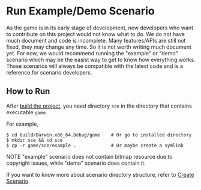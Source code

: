 # Run Example/Demo Scenario

As the game is in its early stage of development, new developers who want to contribute on this project would not know what to do.
We do not have much document and code is incomplete. Many features/APIs are still not fixed, they may change any time. So it is not worth writing much document yet.
For now, we would recommend running the "example" or "demo" scenario which may be the easist way to get to know how everything works. Those scenarios will always be compatible with the latest code and is a reference for scenario developers.

## How to Run

After [build the project](Build.md), you need directory `sce` in the directory that contains executable `game`.

For example,

```
$ cd build/Darwin.x86_64.Debug/game    # Or go to installed directory
$ mkdir sce && cd sce
$ cp -r game/sce/example .             # Or maybe create a symlink
```

NOTE "example" scenario does not contain bitmap resource due to copyright issues, while "demo" scenario does contain it.

If you want to know more about scenario directory structure, refer to [Create Scenario](Create-Scenario.md).
